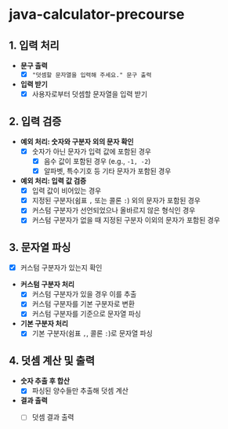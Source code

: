 # java-calculator-precourse


## 1. 입력 처리
- **문구 출력**
  - [x] `"덧셈할 문자열을 입력해 주세요." 문구 출력`

- **입력 받기**
  - [x] 사용자로부터 덧셈할 문자열을 입력 받기

## 2. 입력 검증
- **예외 처리: 숫자와 구분자 외의 문자 확인**
  - [x] 숫자가 아닌 문자가 입력 값에 포함된 경우
    - [x] 음수 값이 포함된 경우 (e.g., `-1, -2`)
    - [x] 알파벳, 특수기호 등 기타 문자가 포함된 경우

- **예외 처리: 입력 값 검증**
  - [x] 입력 값이 비어있는 경우
  - [x] 지정된 구분자(쉼표 `,` 또는 콜론 `:`) 외의 문자가 포함된 경우
  - [x] 커스텀 구분자가 선언되었으나 올바르지 않은 형식인 경우
  - [x] 커스텀 구분자가 없을 때 지정된 구분자 이외의 문자가 포함된 경우

## 3. 문자열 파싱
- [x] 커스텀 구분자가 있는지 확인
- **커스텀 구분자 처리**
  - [x] 커스텀 구분자가 있을 경우 이를 추출
  - [x] 커스텀 구분자를 기본 구분자로 변환
  - [x] 커스텀 구분자를 기준으로 문자열 파싱

- **기본 구분자 처리**
  - [x] 기본 구분자(쉼표 `,`, 콜론 `:`)로 문자열 파싱

## 4. 덧셈 계산 및 출력
- **숫자 추출 후 합산**
  - [x] 파싱된 양수들만 추출해 덧셈 계산

- **결과 출력**
  - [ ] 덧셈 결과 출력


